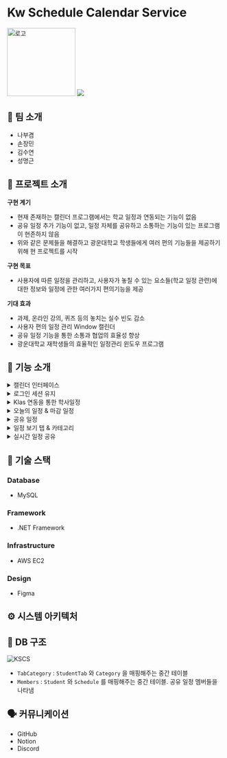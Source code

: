 # Kw Schedule Calendar Service
<img width="159" alt="로고" src="https://github.com/SharpDotMOUSE/KSCS/assets/89342648/30b49977-7aed-4c78-8a9d-511475bd4b4d">

<img src="https://img.shields.io/badge/version-v1.0.0-red"/>


## 👥 팀 소개

* 나부겸
* 손창민
* 김수연
* 성명근


## 📖 프로젝트 소개

**구현 계기**
* 현재 존재하는 캘린더 프로그램에서는 학교 일정과 연동되는 기능이 없음
* 공유 일정 추가 기능이 없고, 일정 자체를 공유하고 소통하는 기능이 있는 프로그램이 현존하지 않음
* 위와 같은 문제들을 해결하고 광운대학교 학생들에게 여러 편의 기능들을 제공하기 위해 현 프로젝트를 시작
 
**구현 목표**

* 사용자에 따른 일정을 관리하고, 사용자가 놓칠 수 있는 요소들(학교 일정 관련)에 대한 정보와 일정에 관한 여러가지 편의기능을 제공

**기대 효과**

* 과제, 온라인 강의, 퀴즈 등의 놓치는 실수 빈도 감소
* 사용자 편의 일정 관리 Window 캘린더
* 공유 일정 기능을 통한 소통과 협업의 효율성 향상
* 광운대학교 재학생들의 효율적인 일정관리 윈도우 프로그램


## 🔎 기능 소개

<details>
<summary>캘린더 인터페이스</summary>
<div markdown="1">   

![캘린더 인터페이스](https://github.com/SharpDotMOUSE/KSCS/assets/89342648/877c5062-148b-4f56-bcb5-2df30d314a60)
 
![일정 생성](https://github.com/SharpDotMOUSE/KSCS/assets/89342648/b6598a34-16e8-4b89-b6dd-ee196d268ad1)

</div>
</details>

<details>
<summary>로그인 세션 유지</summary>
<div markdown="1">       
 
![로그인 및 자동 로그인](https://github.com/SharpDotMOUSE/KSCS/assets/89342648/1818f4ad-159d-42ff-9f58-2de8a6e23afa)

![자동로그인](https://github.com/SharpDotMOUSE/KSCS/assets/89342648/98e49cba-b977-4e7a-8a8b-e0ec32b4e825)



</div>
</details>

<details>
<summary>Klas 연동을 통한 학사일정</summary>
<div markdown="1">       
</div>
</details>

<details>
<summary>오늘의 일정 & 마감 일정</summary>
<div markdown="1">   
 
![오늘의 일정](https://github.com/SharpDotMOUSE/KSCS/assets/89342648/bb352d52-4ecb-4dd8-ab0d-bf32c09d2c83)

![마감일정_온라인강의](https://github.com/SharpDotMOUSE/KSCS/assets/89342648/d6e06663-79af-417e-a839-611d738eb662)
![마감일정_과제](https://github.com/SharpDotMOUSE/KSCS/assets/89342648/00150be1-ee4f-4524-b11f-2cd85b8792a6)
![마감일정_퀴즈](https://github.com/SharpDotMOUSE/KSCS/assets/89342648/10be7e6f-34c3-4ec3-abdd-e34ff052aa82)
![마감일정_팀플](https://github.com/SharpDotMOUSE/KSCS/assets/89342648/49a667b1-2145-4841-9262-32c63e14a219)

 
</div>
</details>

<details>
<summary>공유 일정</summary>
<div markdown="1">     

![공유 일정](https://github.com/SharpDotMOUSE/KSCS/assets/89342648/7bf50a53-a36b-4f9f-9661-a8cfeeb7dc28)

![공유 일정_생성](https://github.com/SharpDotMOUSE/KSCS/assets/89342648/a86e1ae2-6fe0-4a73-9ee0-1a0deec9d9f6)

 
</div>
</details>

<details> 
<summary>일정 보기 탭 & 카테고리</summary>
<div markdown="1">       


</div>
</details>

<details>
<summary>실시간 일정 공유</summary>
<div markdown="1">       
</div>
</details>

## 📃 기술 스택


### Database
* MySQL

### Framework
* .NET Framework

### Infrastructure
* AWS EC2

### Design
* Figma


## ⚙️ 시스템 아키텍처


## 📁 DB 구조

![KSCS](https://github.com/SharpDotMOUSE/KSCS/assets/89342648/c50427f3-c4da-421e-8f79-ff6469557b5a)

* `TabCategory` : `StudentTab` 와 `Category` 을 매핑해주는 중간 테이블
* `Members` : `Student` 와 `Schedule` 를 매핑해주는 중간 테이블. 공유 일정 멤버들을 나타냄


## 🗣️ 커뮤니케이션

* GitHub
* Notion
* Discord
